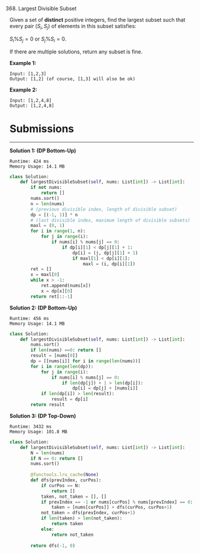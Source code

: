 368. Largest Divisible Subset

Given a set of **distinct** positive integers, find the largest subset such that every pair $(S_i, S_j)$ of elements in this subset satisfies:

$S_i \% S_j = 0$ or $S_j \% S_i = 0.$

If there are multiple solutions, return any subset is fine.

**Example 1:**

```
Input: [1,2,3]
Output: [1,2] (of course, [1,3] will also be ok)
```

**Example 2:**
```
Input: [1,2,4,8]
Output: [1,2,4,8]
```

# Submissions
---
**Solution 1: (DP Bottom-Up)**
```
Runtime: 424 ms
Memory Usage: 14.1 MB
```
```python
class Solution:
    def largestDivisibleSubset(self, nums: List[int]) -> List[int]:
        if not nums:
            return []
        nums.sort()
        n = len(nums)
        # (previous divisible index, length of divisible subset)
        dp = [(-1, 1)] * n
        # (last divisible index, maximum length of divisible subsets)
        maxl = (0, 1)
        for i in range(1, n):
            for j in range(i):
                if nums[i] % nums[j] == 0:
                    if dp[i][1] < dp[j][1] + 1:
                        dp[i] = (j, dp[j][1] + 1)
                        if maxl[1] < dp[i][1]:
                            maxl = (i, dp[i][1])
        ret = []
        x = maxl[0]
        while x > -1:
            ret.append(nums[x])
            x = dp[x][0]
        return ret[::-1]
```

**Solution 2: (DP Bottom-Up)**
```
Runtime: 456 ms
Memory Usage: 14.1 MB
```
```python
class Solution:
    def largestDivisibleSubset(self, nums: List[int]) -> List[int]:
        nums.sort()
        if len(nums) ==0: return []
        result = [nums[0]]
        dp = [[nums[i]] for i in range(len(nums))]
        for i in range(len(dp)):
            for j in range(i):
                if nums[i] % nums[j] == 0:
                    if len(dp[j]) + 1 > len(dp[i]):
                        dp[i] = dp[j] + [nums[i]]
            if len(dp[i]) > len(result):
                result = dp[i]
        return result
```

**Solution 3: (DP Top-Down)**
```
Runtime: 3432 ms
Memory Usage: 101.8 MB
```
```python
class Solution:
    def largestDivisibleSubset(self, nums: List[int]) -> List[int]:
        N = len(nums)
        if N == 0: return []
        nums.sort()
        
        @functools.lru_cache(None)
        def dfs(prevIndex, curPos):
            if curPos == N:
                return []
            taken, not_taken = [], []
            if prevIndex == -1 or nums[curPos] % nums[prevIndex] == 0:
                taken = [nums[curPos]] + dfs(curPos, curPos+1)
            not_taken = dfs(prevIndex, curPos+1)
            if len(taken) > len(not_taken):
                return taken
            else:
                return not_taken
        
        return dfs(-1, 0)
```